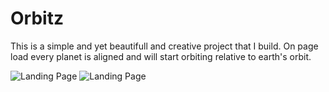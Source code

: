 # Orbitz

This is a simple and yet beautifull and creative project that I build. On page load every planet is aligned and will start orbiting relative to earth's orbit.

<img src="https://github.com/ntabucejo/orbitz/blob/main/public/images/screenshots/deskstop-1.png?raw=true" alt="Landing Page">

<img src="https://github.com/ntabucejo/orbitz/blob/main/public/images/screenshots/deskstop-2.png?raw=true" alt="Landing Page">
